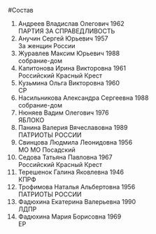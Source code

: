 #Состав
1. Андреев Владислав Олегович 1962   
    ПАРТИЯ ЗА СПРАВЕДЛИВОСТЬ
2. Анучин Сергей Юрьевич 1957   
    За женщин России
3. Журавлев Максим Юрьевич 1988   
    собрание-дом
4. Капитонова Ирина Викторовна 1961   
    Российский Красный Крест
5. Кузьмина Ольга Викторовна 1960   
    СР
6. Насильникова Александра Сергеевна 1988   
    собрание-дом
7. Нюняев Вадим Олегович 1976   
    ЯБЛОКО
8. Панина Валерия Вячеславовна 1989   
    ПАТРИОТЫ РОССИИ
9. Свинцова Людмила Леонидовна 1956   
    МО МО Посадский
10. Седова Татьяна Павловна 1967   
    Российский Красный Крест
11. Терешенок Галина Яковлевна 1946   
    КПРФ
12. Трофимова Наталья Альбертовна 1956   
    ПАТРИОТЫ РОССИИ
13. Фадюхина Екатерина Валерьевна 1990   
    ЛДПР
14. Фадюхина Мария Борисовна 1969   
    ЕР
